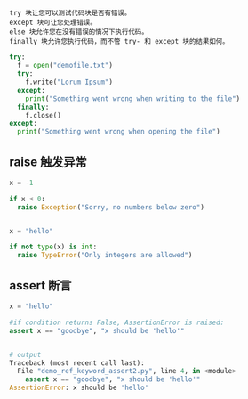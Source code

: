 ## 

    try 块让您可以测试代码块是否有错误。 
    except 块可让您处理错误。 
    else 块允许您在没有错误的情况下执行代码。 
    finally 块允许您执行代码，而不管 try- 和 except 块的结果如何。


```python
try:
  f = open("demofile.txt")
  try:
    f.write("Lorum Ipsum")
  except:
    print("Something went wrong when writing to the file")
  finally:
    f.close()
except:
  print("Something went wrong when opening the file")
```


## raise 触发异常

```python
x = -1

if x < 0:
  raise Exception("Sorry, no numbers below zero")


x = "hello"

if not type(x) is int:
  raise TypeError("Only integers are allowed")
```

## assert 断言

```python
x = "hello"

#if condition returns False, AssertionError is raised:
assert x == "goodbye", "x should be 'hello'"


# output
Traceback (most recent call last):
  File "demo_ref_keyword_assert2.py", line 4, in <module>
    assert x == "goodbye", "x should be 'hello'"
AssertionError: x should be 'hello'
```